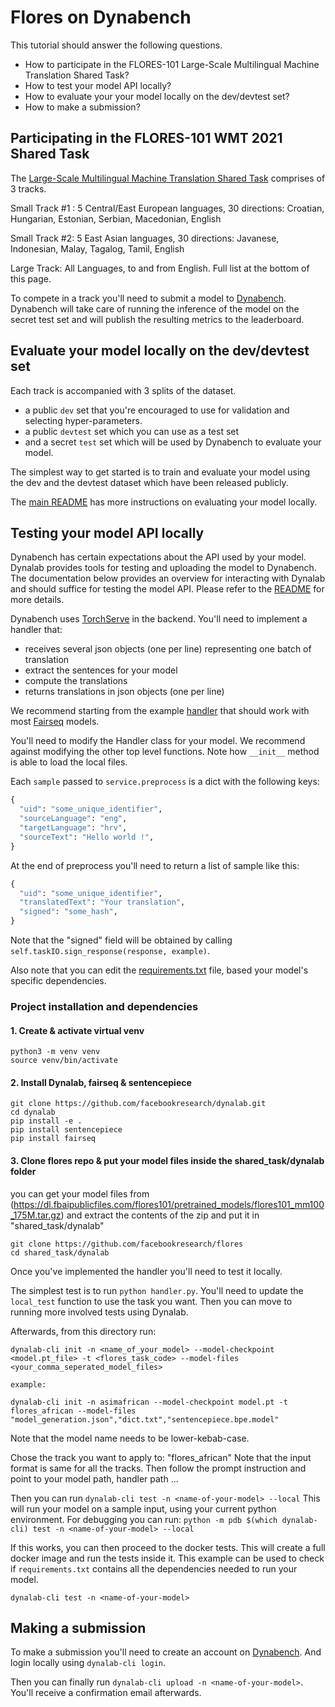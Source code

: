 # Flores on Dynabench

This tutorial should answer the following questions.

* How to participate in the FLORES-101 Large-Scale Multilingual Machine Translation Shared Task?
* How to test your model API locally?
* How to evaluate your your model locally on the dev/devtest set?
* How to make a submission?


## Participating in the FLORES-101 WMT 2021 Shared Task

The [Large-Scale Multilingual Machine Translation Shared Task](http://www.statmt.org/wmt21/large-scale-multilingual-translation-task.html)
comprises of 3 tracks.

Small Track #1 : 5 Central/East European languages, 30 directions: Croatian, Hungarian, Estonian, Serbian, Macedonian, English

Small Track #2: 5 East Asian languages, 30 directions: Javanese, Indonesian, Malay, Tagalog, Tamil, English

Large Track: All Languages, to and from English. Full list at the bottom of this page.

To compete in a track you'll need to submit a model to [Dynabench](https://www.dynabench.org/flores).
Dynabench will take care of running the inference of the model on the secret test set and will publish the resulting metrics to the leaderboard.


## Evaluate your model locally on the dev/devtest set

Each track is accompanied with 3 splits of the dataset.
* a public `dev` set that you're encouraged to use for validation and selecting
hyper-parameters.
* a public `devtest` set which you can use as a test set
* and a secret `test` set which will be used by Dynabench to evaluate your model.

The simplest way to get started is to train and evaluate your model using the dev 
and the devtest dataset which have been released publicly.

The [main README](../flores#evaluation) has more instructions on evaluating your model locally.


## Testing your model API locally

Dynabench has certain expectations about the API used by your model.
Dynalab provides tools for testing and uploading the model to Dynabench.
The documentation below provides an overview for interacting with Dynalab and should 
suffice for testing the model API. Please refer to the [README](https://github.com/facebookresearch/dynalab) 
for more details.

Dynabench uses [TorchServe](https://pytorch.org/serve/) in the backend.
You'll need to implement a handler that:
* receives several json objects (one per line) representing one batch of translation
* extract the sentences for your model
* compute the translations
* returns translations in json objects (one per line)

We recommend starting from the example [handler](handler.py)
that should work with most [Fairseq](https://github.com/pytorch/fairseq) models.

You'll need to modify the Handler class for your model.
We recommend against modifying the other top level functions.
Note how `__init__` method is able to load the local files.

Each `sample` passed to `service.preprocess` is a dict with the following keys:

```py
{
  "uid": "some_unique_identifier",
  "sourceLanguage": "eng",
  "targetLanguage": "hrv",
  "sourceText": "Hello world !",
}
```


At the end of preprocess you'll need to return a list of sample like this:

```py
{
  "uid": "some_unique_identifier",
  "translatedText": "Your translation",
  "signed": "some_hash",
}
```

Note that the "signed" field will be obtained by calling `self.taskIO.sign_response(response, example)`.

Also note that you can edit the [requirements.txt](./requirements.txt) file,
based your model's specific dependencies.

### Project installation and dependencies 

#### 1. Create & activate virtual venv 
```
python3 -m venv venv
source venv/bin/activate
```
#### 2. Install Dynalab, fairseq & sentencepiece 
```
git clone https://github.com/facebookresearch/dynalab.git
cd dynalab
pip install -e .
pip install sentencepiece 
pip install fairseq
```
#### 3. Clone flores repo & put your model files inside the shared_task/dynalab folder
you can get your model files from (https://dl.fbaipublicfiles.com/flores101/pretrained_models/flores101_mm100_175M.tar.gz) and extract the contents of the zip and put it in "shared_task/dynalab"
```
git clone https://github.com/facebookresearch/flores
cd shared_task/dynalab
```
Once you've implemented the handler you'll need to test it locally.

The simplest test is to run `python handler.py`.
You'll need to update the `local_test` function to use the task you want.
Then you can move to running more involved tests using Dynalab.

Afterwards, from this directory run:
```
dynalab-cli init -n <name_of_your_model> --model-checkpoint <model.pt_file> -t <flores_task_code> --model-files <your_comma_seperated_model_files>

example:

dynalab-cli init -n asimafrican --model-checkpoint model.pt -t flores_african --model-files "model_generation.json","dict.txt","sentencepiece.bpe.model"
```
Note that the model name needs to be lower-kebab-case.

Chose the track you want to apply to: "flores_african"
Note that the input format is same for all the tracks.
Then follow the prompt instruction and point to your model path, handler path ...

Then you can run `dynalab-cli test -n <name-of-your-model> --local`
This will run your model on a sample input, using your current python environment.
For debugging you can run:
`python -m pdb $(which dynalab-cli) test -n <name-of-your-model> --local`

If this works, you can then proceed to the docker tests.
This will create a full docker image and run the tests inside it.
This example can be used to check if `requirements.txt`
contains all the dependencies needed to run your model.

`dynalab-cli test -n <name-of-your-model>`

## Making a submission

To make a submission you'll need to create an account on [Dynabench](https://www.dynabench.org/).
And login locally using `dynalab-cli login`.

Then you can finally run `dynalab-cli upload -n <name-of-your-model>`.
You'll receive a confirmation email afterwards.
